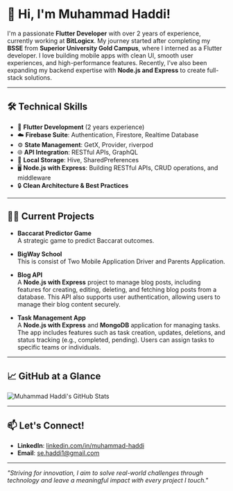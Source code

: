 # 👋 Hi, I'm Muhammad Haddi!

I'm a passionate **Flutter Developer** with over 2 years of experience, currently working at **BitLogicx**. My journey started after completing my **BSSE** from **Superior University Gold Campus**, where I interned as a Flutter developer. I love building mobile apps with clean UI, smooth user experiences, and high-performance features. Recently, I’ve also been expanding my backend expertise with **Node.js and Express** to create full-stack solutions.

---

## 🛠️ Technical Skills

- 📱 **Flutter Development** (2 years experience)  
- ☁️ **Firebase Suite**: Authentication, Firestore, Realtime Database  
- ⚙️ **State Management**: GetX, Provider, riverpod  
- 🌐 **API Integration**: RESTful APIs, GraphQL  
- 💾 **Local Storage**: Hive, SharedPreferences  
- 🖥️ **Node.js with Express**: Building RESTful APIs, CRUD operations, and middleware  
- 🔒 **Clean Architecture & Best Practices**

---

## 👨‍💻 Current Projects

- **Baccarat Predictor Game**  
  A strategic game to predict Baccarat outcomes.

- **BigWay School**  
  This is consist of Two Mobile Application Driver and Parents Application.

- **Blog API**  
  A **Node.js with Express** project to manage blog posts, including features for creating, editing, deleting, and fetching blog posts from a database. This API also supports user authentication, allowing users to manage their blog content securely.

- **Task Management App**  
  A **Node.js with Express** and **MongoDB** application for managing tasks. The app includes features such as task creation, updates, deletions, and status tracking (e.g., completed, pending). Users can assign tasks to specific teams or individuals.

---

## 📈 GitHub at a Glance

![Muhammad Haddi's GitHub Stats](https://github-readme-stats.vercel.app/api?username=mhaddi12&show_icons=true&theme=radical)

---

## 📫 Let's Connect!

- **LinkedIn**: [linkedin.com/in/muhammad-haddi](https://www.linkedin.com/in/muhammad-haddi)  
- **Email**: [se.haddi1@gmail.com](mailto:se.haddi1@gmail.com)  

---

*"Striving for innovation, I aim to solve real-world challenges through technology and leave a meaningful impact with every project I touch."*
